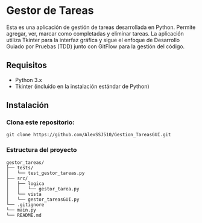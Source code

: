 # Gestor de Tareas
Esta es una aplicación de gestión de tareas desarrollada en Python. Permite agregar, ver, marcar como completadas y eliminar tareas. La aplicación utiliza Tkinter para la interfaz gráfica y sigue el enfoque de Desarrollo Guiado por Pruebas (TDD) junto con GitFlow para la gestión del código.
## Requisitos
- Python 3.x
- Tkinter (incluido en la instalación estándar de Python)
## Instalación
### Clona este repositorio:
```
git clone https://github.com/AlexSSJ510/Gestion_TareasGUI.git
```
### Estructura del proyecto
```
gestor_tareas/
├── tests/
│	└── test_gestor_tareas.py
├── src/
│	├── logica
│	│	└── gestor_tarea.py
│	└── vista
│	└── gestor_tareasGUI.py
└── .gitignore
└── main.py
└── README.md
```
